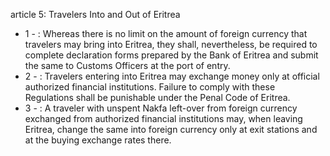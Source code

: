 article 5: Travelers Into and Out of Eritrea 

<ul>
			<li>1 - : Whereas there is no limit on the amount of foreign currency that travelers may bring into Eritrea, they shall, nevertheless, be required to complete declaration forms prepared by the Bank of Eritrea and submit the same to Customs Officers at the port of entry. <ul>
			</ul></li>			<li>2 - : Travelers entering into Eritrea may exchange money only at official authorized financial institutions. Failure to comply with these Regulations shall be punishable under the Penal Code of Eritrea. <ul>
			</ul></li>			<li>3 - : A traveler with unspent Nakfa left-over from foreign currency exchanged from authorized financial institutions may, when leaving Eritrea, change the same into foreign currency only at exit stations and at the buying exchange rates there. <ul>
			</ul></li></ul>